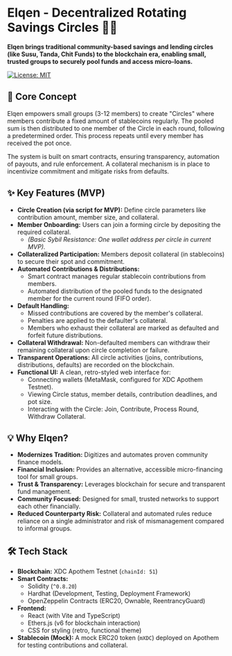 # Elqen - Decentralized Rotating Savings Circles 🏦🔗

**Elqen brings traditional community-based savings and lending circles (like Susu, Tanda, Chit Funds) to the blockchain era, enabling small, trusted groups to securely pool funds and access micro-loans.**

[![License: MIT](https://img.shields.io/badge/License-MIT-yellow.svg)](https://opensource.org/licenses/MIT)
<!-- Add other badges if applicable: build status, deployed link, etc. -->
<!-- e.g., ![Netlify Status](https://api.netlify.com/api/v1/badges/YOUR_NETLIFY_BADGE_ID/deploy-status) -->

<!-- Optional: Add a GIF or Screenshot of the DApp here -->
<!-- <p align="center">
  <img src="path/to/your/dapp_demo.gif" alt="Elqen DApp Demo" width="600"/>
</p> -->

## 🌟 Core Concept

Elqen empowers small groups (3-12 members) to create "Circles" where members contribute a fixed amount of stablecoins regularly. The pooled sum is then distributed to one member of the Circle in each round, following a predetermined order. This process repeats until every member has received the pot once.

The system is built on smart contracts, ensuring transparency, automation of payouts, and rule enforcement. A collateral mechanism is in place to incentivize commitment and mitigate risks from defaults.

## ✨ Key Features (MVP)

*   **Circle Creation (via script for MVP):** Define circle parameters like contribution amount, member size, and collateral.
*   **Member Onboarding:** Users can join a forming circle by depositing the required collateral.
    *   _(Basic Sybil Resistance: One wallet address per circle in current MVP)._
*   **Collateralized Participation:** Members deposit collateral (in stablecoins) to secure their spot and commitment.
*   **Automated Contributions & Distributions:**
    *   Smart contract manages regular stablecoin contributions from members.
    *   Automated distribution of the pooled funds to the designated member for the current round (FIFO order).
*   **Default Handling:**
    *   Missed contributions are covered by the member's collateral.
    *   Penalties are applied to the defaulter's collateral.
    *   Members who exhaust their collateral are marked as defaulted and forfeit future distributions.
*   **Collateral Withdrawal:** Non-defaulted members can withdraw their remaining collateral upon circle completion or failure.
*   **Transparent Operations:** All circle activities (joins, contributions, distributions, defaults) are recorded on the blockchain.
*   **Functional UI:** A clean, retro-styled web interface for:
    *   Connecting wallets (MetaMask, configured for XDC Apothem Testnet).
    *   Viewing Circle status, member details, contribution deadlines, and pot size.
    *   Interacting with the Circle: Join, Contribute, Process Round, Withdraw Collateral.

## 💡 Why Elqen?

*   **Modernizes Tradition:** Digitizes and automates proven community finance models.
*   **Financial Inclusion:** Provides an alternative, accessible micro-financing tool for small groups.
*   **Trust & Transparency:** Leverages blockchain for secure and transparent fund management.
*   **Community Focused:** Designed for small, trusted networks to support each other financially.
*   **Reduced Counterparty Risk:** Collateral and automated rules reduce reliance on a single administrator and risk of mismanagement compared to informal groups.

## 🛠️ Tech Stack

*   **Blockchain:** XDC Apothem Testnet (`chainId: 51`)
*   **Smart Contracts:**
    *   Solidity (`^0.8.20`)
    *   Hardhat (Development, Testing, Deployment Framework)
    *   OpenZeppelin Contracts (ERC20, Ownable, ReentrancyGuard)
*   **Frontend:**
    *   React (with Vite and TypeScript)
    *   Ethers.js (v6 for blockchain interaction)
    *   CSS for styling (retro, functional theme)
*   **Stablecoin (Mock):** A mock ERC20 token (`mXDC`) deployed on Apothem for testing contributions and collateral.
